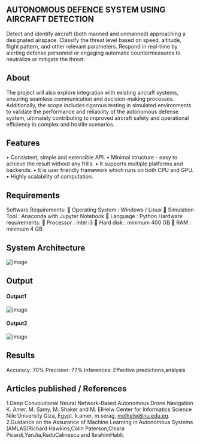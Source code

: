 ## AUTONOMOUS DEFENCE SYSTEM USING AIRCRAFT DETECTION
Detect and identify aircraft (both manned and unmanned) approaching a designated airspace.
Classify the threat level based on speed, altitude, flight pattern, and other relevant parameters.
Respond in real-time by alerting defense personnel or engaging automatic countermeasures to neutralize or mitigate the threat. 

## About
The project will also explore integration with existing aircraft systems, ensuring seamless communication and decision-making processes. Additionally, the scope includes rigorous testing in simulated environments to validate the performance and reliability of the autonomous defense system, ultimately contributing to improved aircraft safety and operational efficiency in complex and hostile scenarios.

## Features
<!--List the features of the project as shown below-->
•	Consistent, simple and extensible API.
•	Minimal structure - easy to achieve the result without any frills.
•	It supports multiple platforms and backends.
•	It is user friendly framework which runs on both CPU and GPU.
•	Highly scalability of computation.

## Requirements
<!--List the requirements of the project as shown below-->
Software Requirements:
 Operating System	 : Windows / Linux
	Simulation Tool  	 : Anaconda with Jupyter Notebook
	Language		: Python
Hardware requirements:
	Processor   		: Intel i3
	Hard disk  		: minimum 400 GB
	RAM         		: minimum 4 GB

## System Architecture
<!--Embed the system architecture diagram as shown below-->
![image](https://github.com/user-attachments/assets/6ade49a7-f85f-43d0-847d-b1dcff70d048)

## Output

<!--Embed the Output picture at respective places as shown below as shown below-->
#### Output1
![image](https://github.com/user-attachments/assets/60cd46f1-d732-48e8-8a96-2ad11e05fcbf)
#### Output2
![image](https://github.com/user-attachments/assets/9359c98f-8fb9-413e-8741-31d8dc716f04)

## Results
<!--List the results of the project as shown below-->
Accuracy: 70%
Precision: 77%
Inferences: Effective predictions,analysis

## Articles published / References
1.Deep Convolutional Neural Network-Based Autonomous Drone Navigation K. Amer, M. Samy, M. Shaker and M. ElHelw Center for Informatics Science Nile University Giza, Egypt. k.amer, m.serag, melhelw@nu.edu.eg.
2.Guidance on the Assurance of Machine Learning in Autonomous Systems (AMLAS)Richard Hawkins,Colin Paterson,Chiara Picardi,YanJia,RaduCalinescu and IbrahimHabli.











